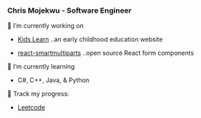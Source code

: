 ### Chris Mojekwu - Software Engineer

🔭 I’m currently working on

- [Kids Learn](https://kidslearn.fun/) ..an early childhood education website

- [react-smartmultiparts](https://www.npmjs.com/package/react-smartmultiparts) ..open source React form components




🌱 I’m currently learning 
- C#, C++, Java, & Python

📓 Track my progress:

- [Leetcode](https://leetcode.com/chrismojekwu/)

